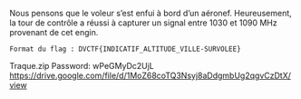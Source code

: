 Nous pensons que le voleur s’est enfui à bord d’un aéronef. Heureusement, la tour de contrôle a réussi à capturer un signal entre 1030 et 1090 MHz provenant de cet engin.

    Format du flag : DVCTF{INDICATIF_ALTITUDE_VILLE-SURVOLEE}

Traque.zip Password: wPeGMyDc2UjL
https://drive.google.com/file/d/1MoZ68coTQ3Nsyj8aDdgmbUg2qgvCzDtX/view
